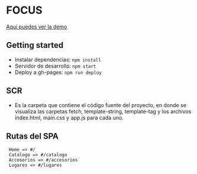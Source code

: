 # FOCUS

[Aquí puedes ver la demo](https://betsyvies.github.io/2018-2-SPA/src/template-string/#/)

## Getting started

- Instalar dependencias: `npm install`
- Servidor de desarrollo: `npm start`
- Deploy a gh-pages: `npm run deploy`

## SCR

- Es la carpeta que contiene el código fuente del proyecto, en donde se visualiza las carpetas fetch, template-string, template-tag y los archivos index.html, main.css y app.js para cada uno.

## Rutas del SPA

```
 Home => #/
 Catalogo => #/catalogo
 Accesorios => #/accesorios
 Lugares => #/lugares
```
